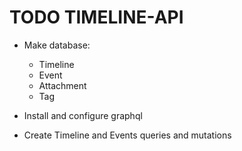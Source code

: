 

# TODO TIMELINE-API

- Make database:
  - Timeline
  - Event
  - Attachment
  - Tag


- Install and configure graphql

- Create Timeline and Events queries and mutations



